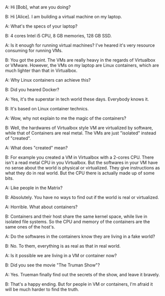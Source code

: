 A: Hi [Bob], what are you doing?

B: Hi [Alice]. I am building a virtual machine on my laptop.

A: What's the specs of your laptop?

B: 4 cores Intel i5 CPU, 8 GB memories, 128 GB SSD.

A: Is it enough for running virtual machines?
   I've heared it's very resource consuming for running VMs.

B: You got the point. The VMs are really heavy in the regards of Virtualbox or VMware.
   However, the VMs on my laptop are Linux containers, which are much lighter than 
   that in Virtualbox.

A: Why Linux containers can achieve this?

B: Did you heared Docker?

A: Yes, it's the superstar in tech world these days. Everybody knows it.

B: It's based on Linux container technics.

A: Wow, why not explain to me the magic of the containers?

B: Well, the hardwares of Virtualbox style VM are virtualized by software,
   while that of Containers are real metal.
   The VMs are just "isolated" instead of "created".

A: What does "created" mean?

B: For example you created a VM in Virtualbox with a 2-cores CPU.
   There isn't a read metal CPU in you Virtualbox.
   But the softwares in your VM have no sense about the world is physical or virtualized.
   They give instructions as what they do in real world.
   But the CPU there is actually made up of some bits.

A: Like people in the Matrix?

B: Absolutely. You have no ways to find out if the world is real or virtualized.

A: Horrible. What about containers?

B: Containers and their host share the same kernel space, while live in isolated file systems.
   So the CPU and memory of the containers are the same ones of the host's.

A: Do the softwares in the containers know they are living in a fake world?

B: No. To them, everything is as real as that in real world.

A: Is it possible we are living in a VM or container now?

B: Did you see the movie "The Truman Show"?

A: Yes. Trueman finally find out the secrets of the show, and leave it bravely.

B: That's a happy ending. But for people in VM or containers, I'm afraid it will be much harder to find the truth.
